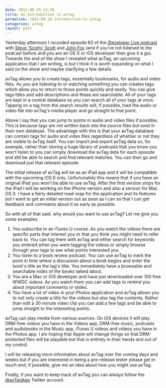 ```yaml
---
date: 2012-08-29 23:29
title: An Introduction to avTag
permalink: 2012-08-29-introduction-to-avtag
categories: avtag
layout: post
---
```


Yesterday afternoon I recorded episode 63 of the [iDeveloper Live podcast](http://ideveloper.tv/podcast/ideveloperlive.html) with [Steve 'Scotty' Scott](https://twitter.com/macdevnet/) and [John Fox](https://twitter.com/djembe/) (and if you've not listened to the podcast before and you are an OS X or iOS developer then give it a go). Towards the end of the show I revealed what avTag, an upcoming application that I am writing, is but I think it is worth expanding on what I said on the show and maybe clarifying a few details.

avTag allows you to create tags, essentially bookmarks, for audio and video files. As you are listening to or watching something you can creates tags which allow you to return to those points quickly and easily. You can give tags titles and add descriptions and these are searchable. All of your tags are kept in a central database so you can search all of your tags at once. Tapping on a tag from the search results will, if possible, load the audio or video file into avTag's media player and go straight to that point.

Above I say that you can jump to points in audio and video files if possible. This is because tags are not written back into the source files but exist in their own database. The advantage with this is that your avTag database can contain tags for audio and video files regardless of whether or not they are visible to avTag itself. You can import and export avTag data so, for example, rather than storing a huge library of podcasts that you know you won't listen to you can simply download the avTag data for each episode and still be able to search and find relevant matches. You can then go and download just that relevant episode.

The initial release of avTag will be as an iPad app and it will be compatible with the upcoming iOS 6 only. Unfortunately this means that if you have an original iPad you won't be able to use avTag. After the first version ships for the iPad I will be working on the iPhone version and also a version for Mac OS X. I have a fairly detailed road-map for the application and its features but I want to get an initial version out as soon as I can so that I can get feedback and comments about it as early as possible.

So with all of that said, why would you want to use avTag? Let me give you some examples.

1. You subscribe to an iTunes U course. As you watch the videos there are specific parts that interest you or that you think you might need to refer back to. You can tag them with avTag and either search for keywords you entered when you were tagging the videos or simply browse through your tags to see what points interested you. 
2. You listen to a book review podcast. You can use avTag to mark the point in time where a discussion about a book begins and enter the book's title as the tag's title. You immediately have a browsable and searchable index of the books talked about.
3. You are a Mac or iOS developer and have just downloaded over 100 free WWDC videos. As you watch them you can add tags to remind you about important comments or slides.
4. You have a lot of video in your Photos application and avTag allows you to not only create a title for the videos but also tag the contents. Rather than edit a 30 minute video clip you can add a few tags and be able to jump straight to the interesting points.

avTag can play media from various sources. On iOS devices it will play DRM-free videos you have in the Videos app, DRM-free music, podcasts and audiobooks in the Music app, iTunes U videos and videos you have in the Photos app. I am hoping that Apple will change things so that DRM-protected files will be playable but that is entirely in their hands and out of my control.

I will be releasing more information about avTag over the coming days and weeks but if you are interested in being a pre-release tester please get in touch and, if possible, give me an idea about how you might use avTag.

Finally, if you want to keep track of avTag you can always follow the [@avTagApp](https://twitter.com/avTagApp/) Twitter account. 

